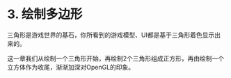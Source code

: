 ﻿# 3. 绘制多边形


三角形是游戏世界的基石，你所看到的游戏模型、UI都是基于三角形着色显示出来的。

这一章我们从绘制一个三角形开始，再绘制2个三角形组成正方形，再由绘制一个立方体作为收尾，渐渐加深对OpenGL的印象。